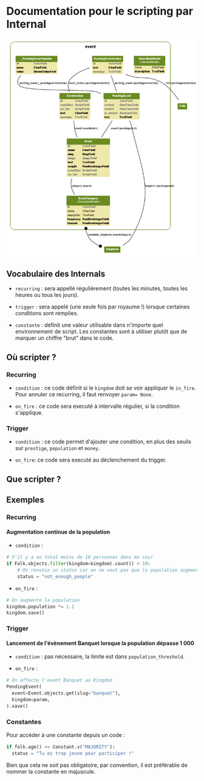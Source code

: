 Documentation pour le scripting par Internal
=======================
![Internal models](https://github.com/Neamar/kingdoms/blob/master/event/models.png?raw=true)

Vocabulaire des Internals
------------------------
* `recurring` : sera appellé régulièrement (toutes les minutes, toutes les heures ou tous les jours).

* `trigger` : sera appelé (une seule fois par royaume !) lorsque certaines conditions sont remplies.

* `constante` : définit une valeur utilisable dans n'importe quel environnement de script. Les constantes sont à utiliser plutôt que de marquer un chiffre "brut" dans le code.


Où scripter ?
-------------
### Recurring
* `condition` : ce code définit si le `kingdom` doit se voir appliquer le `in_fire`. Pour annuler ce recurring, il faut renvoyer `param= None`.

* `on_fire` : ce code sera executé à intervalle régulier, si la condition s'applique.

### Trigger
* `condition` : ce code permet d'ajouter une condition, en plus des seuils sur `prestige`, `population` et `money`.

* `on_fire`: ce code sera executé au déclenchement du trigger.

Que scripter ?
---------------


Exemples
-------------
### Recurring
#### Augmentation continue de la population

* `condition` : 

```python
# S'il y a au total moins de 10 personnes dans ma cour
if Folk.objects.filter(kingdom=kingdom).count() < 10:
	# On renvoie un status car on ne veut pas que la population augmente s'il n'y a pas assez de folk
	status = "not_enough_people"
```

 * `on_fire` :

```python
# On augmente la population
kingdom.population *= 1.1
kingdom.save()
 ```

### Trigger
#### Lancement de l'évènement Banquet lorsque la population dépasse 1 000
* `condition` : pas nécessaire, la limite est dans `population_threshold`.

* `on_fire` : 

```python
# On affecte l'event Banquet au Kingdom
PendingEvent(
  event=Event.objects.get(slug="banquet"),
  kingdom=param,
).save()
```

### Constantes
Pour accèder à une constante depuis un code :

```python
if folk.age() <= Constant.v("MAJORITY"):
  status = "Tu es trop jeune pour participer !"
```

Bien que cela ne soit pas obligatoire, par convention, il est préférable de nommer la constante en majuscule.
